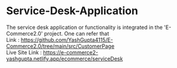 # Service-Desk-Application
The service desk application or functionality is integrated in the 'E-Commerce2.0' project. One can refer that  
Link : https://github.com/YashGupta4115/E-Commerce2.0/tree/main/src/CustomerPage  
Live Site Link : https://e-commerce2-yashgupta.netlify.app/ecommerce/serviceDesk
